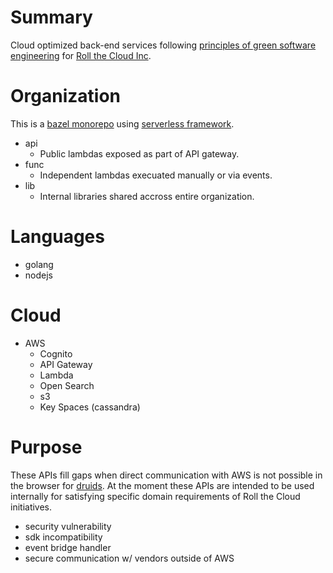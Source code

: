 # Summary

Cloud optimized back-end services following [principles of green software engineering](https://principles.green/) for [Roll the Cloud Inc](https://github.com/rollthecloudinc).

# Organization

This is a [bazel monorepo](https://bazel.build/) using [serverless framework](https://www.serverless.com/).

* api
  * Public lambdas exposed as part of API gateway.
* func
  * Independent lambdas execuated manually or via events.
* lib
  * Internal libraries shared accross entire organization.

# Languages

* golang
* nodejs

# Cloud

* AWS
  * Cognito
  * API Gateway
  * Lambda
  * Open Search
  * s3
  * Key Spaces (cassandra)

# Purpose

These APIs fill gaps when direct communication with AWS is not possible in the browser for [druids](https://github.com/ng-druid/platform). At the moment these APIs are intended to be used internally for satisfying specific domain requirements of Roll the Cloud initiatives.

* security vulnerability
* sdk incompatibility
* event bridge handler
* secure communication w/ vendors outside of AWS
